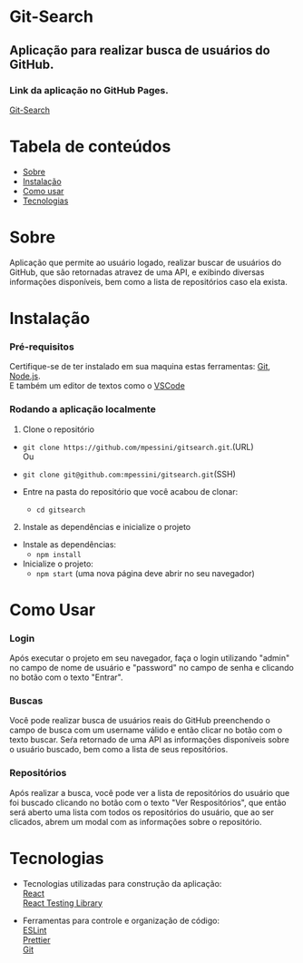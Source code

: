 # Git-Search

## Aplicação para realizar busca de usuários do GitHub.

### Link da aplicação no GitHub Pages.
[Git-Search](https://mpessini.github.io/gitsearch/)

Tabela de conteúdos
=================
  * [Sobre](#Sobre)
  * [Instalação](#instalação)
  * [Como usar](#como-usar)
  * [Tecnologias](#tecnologias)

Sobre
=====
Aplicação que permite ao usuário logado, realizar buscar de usuários
do GitHub, que são retornadas atravez de uma API, e exibindo diversas
informações disponíveis, bem como a lista de repositórios caso ela exista.


Instalação
==========
### Pré-requisitos
Certifique-se de ter instalado em sua maquina estas ferramentas:
[Git](https://git-scm.com), [Node.js](https://nodejs.org/en/).  
E também um editor de textos como o [VSCode](https://code.visualstudio.com/)

### Rodando a aplicação localmente
1. Clone o repositório
  * `git clone https://github.com/mpessini/gitsearch.git`.(URL)  
    Ou  
  * `git clone git@github.com:mpessini/gitsearch.git`(SSH)

  * Entre na pasta do repositório que você acabou de clonar:
    * `cd gitsearch`

2. Instale as dependências e inicialize o projeto
  * Instale as dependências:
    * `npm install`
  * Inicialize o projeto:
    * `npm start` (uma nova página deve abrir no seu navegador)

Como Usar
=========
### Login
Após executar o projeto em seu navegador, faça o login utilizando
"admin" no campo de nome de usuário e "password" no campo de senha e
clicando no botão com o texto "Entrar".

### Buscas
Você pode realizar busca de usuários reais do GitHub preenchendo o
campo de busca com um username válido e então clicar no botão com o texto buscar.
Seŕa retornado de uma API as informações disponíveis sobre o usuário buscado,
bem como a lista de seus repositórios.

### Repositórios
Após realizar a busca, você pode ver a lista de repositórios do usuário que
foi buscado clicando no botão com o texto "Ver Respositórios", que então será aberto
uma lista com todos os repositórios do usuário, que ao ser clicados, abrem um modal
com as informações sobre o repositório.

Tecnologias
===========
* Tecnologias utilizadas para construção da aplicação:  
[React](https://pt-br.reactjs.org/)  
[React Testing Library](https://testing-library.com/)  

* Ferramentas para controle e organização de código:  
[ESLint](https://eslint.org/)  
[Prettier](https://prettier.io/)  
[Git](https://git-scm.com)
